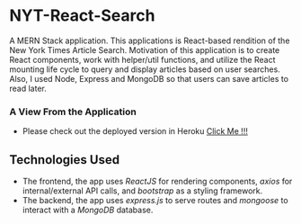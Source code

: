# NYT-React-Search
A MERN Stack application. This applications is React-based rendition of the New York Times Article Search. Motivation of this application is to create React components, work with helper/util functions, and utilize the React mounting life cycle to query and display articles based on user searches. Also, I used Node, Express and MongoDB so that users can save articles to read later.

### A View From the Application
* Please check out the deployed version in Heroku <a href="https://react-nyt-app-2432545.herokuapp.com/">Click Me !!!</a>



## Technologies Used

* The frontend, the app uses *ReactJS* for rendering components, *axios* for internal/external API calls, and *bootstrap* as a styling framework.
* The backend, the app uses *express.js* to serve routes and *mongoose* to interact with a *MongoDB* database.
